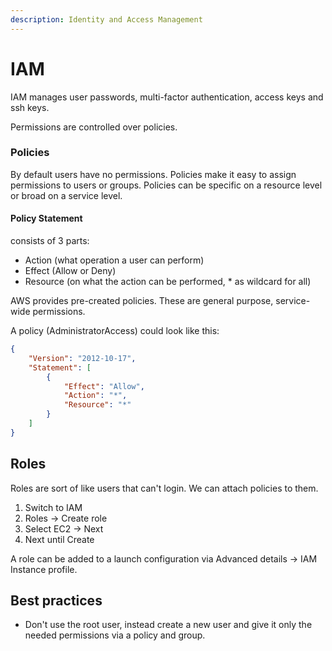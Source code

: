 ```yaml
---
description: Identity and Access Management
---
```


# IAM

IAM manages user passwords, multi-factor authentication, access keys and ssh keys.

Permissions are controlled over policies.

### Policies

By default users have no permissions. Policies make it easy to assign permissions to users or groups. Policies can be specific on a resource level or broad on a service level.

#### Policy Statement

consists of 3 parts:

* Action (what operation a user can perform)
* Effect (Allow or Deny)
* Resource (on what the action can be performed, \* as wildcard for all)

AWS provides pre-created policies. These are general purpose, service-wide permissions.

A policy (AdministratorAccess) could look like this:

```json
{
    "Version": "2012-10-17",
    "Statement": [
        {
            "Effect": "Allow",
            "Action": "*",
            "Resource": "*"
        }
    ]
}
```

## Roles

Roles are sort of like users that can't login. We can attach policies to them.

1. Switch to IAM
2. Roles -> Create role
3. Select EC2 -> Next
4. Next until Create

A role can be added to a launch configuration via Advanced details -> IAM Instance profile.

## Best practices

* Don't use the root user, instead create a new user and give it only the needed permissions via a policy and group.



